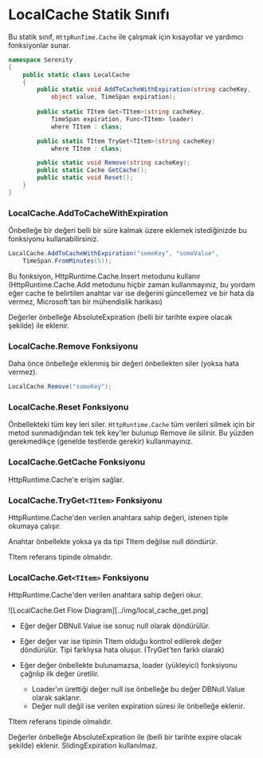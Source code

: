 # LocalCache Statik Sınıfı

Bu statik sınıf, `HttpRunTime.Cache` ile çalışmak için kısayollar ve yardımcı fonksiyonlar sunar.

```cs
namespace Serenity
{
    public static class LocalCache
    {
        public static void AddToCacheWithExpiration(string cacheKey, 
	        object value, TimeSpan expiration);
	        
        public static TItem Get<TItem>(string cacheKey, 
	        TimeSpan expiration, Func<TItem> loader) 
	        where TItem : class;

        public static TItem TryGet<TItem>(string cacheKey)
            where TItem : class;

        public static void Remove(string cacheKey);
        public static Cache GetCache();
        public static void Reset();
    }
}

```

### LocalCache.AddToCacheWithExpiration

Önbelleğe bir değeri belli bir süre kalmak üzere eklemek istediğinizde bu fonksiyonu kullanabilirsiniz.

```cs
LocalCache.AddToCacheWithExpiration("someKey", "someValue", 
	TimeSpan.FromMinutes(5));
```

Bu fonksiyon, HttpRuntime.Cache.Insert metodunu kullanır (HttpRuntime.Cache.Add metodunu hiçbir zaman kullanmayınız, bu yordam eğer cache te belirtilen anahtar var ise değerini güncellemez ve bir hata da vermez, Microsoft'tan bir mühendislik harikası)

Değerler önbelleğe AbsoluteExpiration (belli bir tarihte expire olacak şekilde) ile eklenir.

### LocalCache.Remove Fonksiyonu

Daha önce önbelleğe eklenmiş bir değeri önbellekten siler (yoksa hata vermez).

```cs
LocalCache.Remove("someKey");
```

### LocalCache.Reset Fonksiyonu

Önbellekteki tüm key leri siler. `HttpRuntime.Cache` tüm verileri silmek için bir metod sunmadığından tek tek key'ler bulunup Remove ile silinir. Bu yüzden gerekmedikçe (genelde testlerde gerekir) kullanmayınız.

### LocalCache.GetCache Fonksiyonu

HttpRuntime.Cache'e erişim sağlar.

### LocalCache.TryGet`<TItem>` Fonksiyonu

HttpRuntime.Cache'den verilen anahtara sahip değeri, istenen tiple okumaya çalışır. 

Anahtar önbellekte yoksa ya da tipi TItem değilse null döndürür.

TItem referans tipinde olmalıdır.

### LocalCache.Get`<TItem>` Fonksiyonu

HttpRuntime.Cache'den verilen anahtara sahip değeri okur. 

![LocalCache.Get Flow Diagram][../img/local_cache_get.png]

* Eğer değer DBNull.Value ise sonuç null olarak döndürülür.

* Eğer değer var ise tipinin TItem olduğu kontrol edilerek değer döndürülür. Tipi farklıysa hata oluşur. (TryGet'ten farklı olarak)

* Eğer değer önbellekte bulunamazsa, loader (yükleyici) fonksiyonu çağrılıp ilk değer üretilir. 
	* Loader'ın ürettiği değer null ise önbelleğe bu değer DBNull.Value olarak saklanır.
	* Değer null değil ise verilen expiration süresi ile önbelleğe eklenir.

TItem referans tipinde olmalıdır.

Değerler önbelleğe AbsoluteExpiration ile (belli bir tarihte expire olacak şekilde) eklenir. SlidingExpiration kullanılmaz.